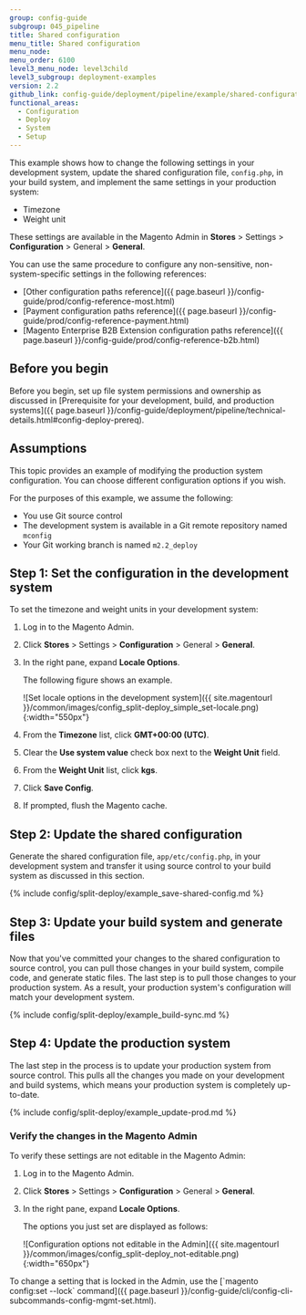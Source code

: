 ```yaml
---
group: config-guide
subgroup: 045_pipeline
title: Shared configuration
menu_title: Shared configuration
menu_node:
menu_order: 6100
level3_menu_node: level3child
level3_subgroup: deployment-examples
version: 2.2
github_link: config-guide/deployment/pipeline/example/shared-configuration.md
functional_areas:
  - Configuration
  - Deploy
  - System
  - Setup
---
```


This example shows how to change the following settings in your development system, update the shared configuration file, `config.php`, in your build system, and implement the same settings in your production system:

*	Timezone
*	Weight unit

These settings are available in the Magento Admin in **Stores** > Settings > **Configuration** > General > **General**.

You can use the same procedure to configure any non-sensitive, non-system-specific settings in the following references:

*	[Other configuration paths reference]({{ page.baseurl }}/config-guide/prod/config-reference-most.html)
*	[Payment configuration paths reference]({{ page.baseurl }}/config-guide/prod/config-reference-payment.html)
*	[Magento Enterprise B2B Extension configuration paths reference]({{ page.baseurl }}/config-guide/prod/config-reference-b2b.html)

## Before you begin
Before you begin, set up file system permissions and ownership as discussed in [Prerequisite for your development, build, and production systems]({{ page.baseurl }}/config-guide/deployment/pipeline/technical-details.html#config-deploy-prereq).

## Assumptions
This topic provides an example of modifying the production system configuration. You can choose different configuration options if you wish.

For the purposes of this example, we assume the following:

*	You use Git source control
*	The development system is available in a Git remote repository named `mconfig`
*	Your Git working branch is named `m2.2_deploy`

## Step 1: Set the configuration in the development system
To set the timezone and weight units in your development system:

1.	Log in to the Magento Admin.
2.	Click **Stores** > Settings > **Configuration** > General > **General**.
3.	In the right pane, expand **Locale Options**.

	The following figure shows an example.

	![Set locale options in the development system]({{ site.magentourl }}/common/images/config_split-deploy_simple_set-locale.png){:width="550px"}
4.	From the **Timezone** list, click **GMT+00:00 (UTC)**.
6.	Clear the **Use system value** check box next to the **Weight Unit** field.
7.	From the **Weight Unit** list, click **kgs**.
8.	Click **Save Config**.
9.	If prompted, flush the Magento cache.

## Step 2: Update the shared configuration
Generate the shared configuration file, `app/etc/config.php`, in your development system and transfer it using source control to your build system as discussed in this section.

{% include config/split-deploy/example_save-shared-config.md %}

## Step 3: Update your build system and generate files
Now that you've committed your changes to the shared configuration to source control, you can pull those changes in your build system, compile code, and generate static files. The last step is to pull those changes to your production system. As a result, your production system's configuration will match your development system.

{% include config/split-deploy/example_build-sync.md %}

## Step 4: Update the production system
The last step in the process is to update your production system from source control. This pulls all the changes you made on your development and build systems, which means your production system is completely up-to-date.

{% include config/split-deploy/example_update-prod.md %}

### Verify the changes in the Magento Admin
To verify these settings are not editable in the Magento Admin:

1.	Log in to the Magento Admin.
2.	Click **Stores** > Settings > **Configuration** > General > **General**.
3.	In the right pane, expand **Locale Options**.

	The options you just set are displayed as follows:

	![Configuration options not editable in the Admin]({{ site.magentourl }}/common/images/config_split-deploy_not-editable.png){:width="650px"}

<div class="bs-callout bs-callout-info" id="info" markdown="1">
To change a setting that is locked in the Admin, use the [`magento config:set --lock` command]({{ page.baseurl }}/config-guide/cli/config-cli-subcommands-config-mgmt-set.html).
</div>
